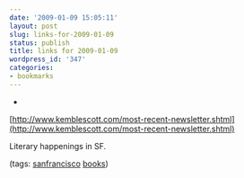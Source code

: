 ```yaml
---
date: '2009-01-09 15:05:11'
layout: post
slug: links-for-2009-01-09
status: publish
title: links for 2009-01-09
wordpress_id: '347'
categories:
- bookmarks
---
```


  * 
                

[http://www.kemblescott.com/most-recent-newsletter.shtml](http://www.kemblescott.com/most-recent-newsletter.shtml)


                

Literary happenings in SF.


                

(tags: [sanfrancisco](http://delicious.com/eob/sanfrancisco) [books](http://delicious.com/eob/books))


            
